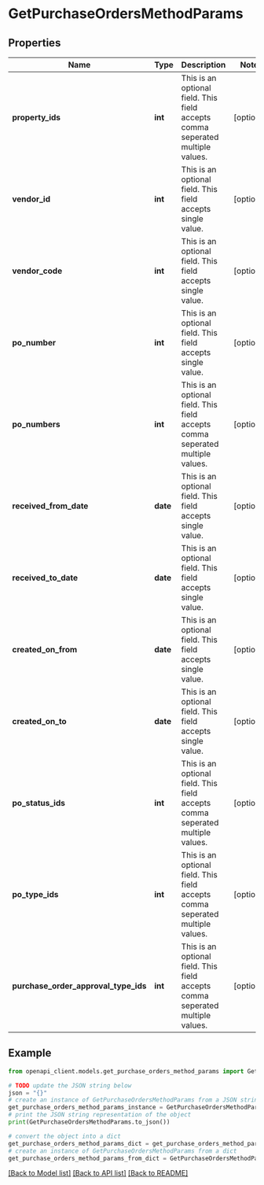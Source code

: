 # GetPurchaseOrdersMethodParams


## Properties

Name | Type | Description | Notes
------------ | ------------- | ------------- | -------------
**property_ids** | **int** | This is an optional field. This field accepts comma seperated multiple values. | [optional] 
**vendor_id** | **int** | This is an optional field. This field accepts single value. | [optional] 
**vendor_code** | **int** | This is an optional field. This field accepts single value. | [optional] 
**po_number** | **int** | This is an optional field. This field accepts single value. | [optional] 
**po_numbers** | **int** | This is an optional field. This field accepts comma seperated multiple values. | [optional] 
**received_from_date** | **date** | This is an optional field. This field accepts single value. | [optional] 
**received_to_date** | **date** | This is an optional field. This field accepts single value. | [optional] 
**created_on_from** | **date** | This is an optional field. This field accepts single value. | [optional] 
**created_on_to** | **date** | This is an optional field. This field accepts single value. | [optional] 
**po_status_ids** | **int** | This is an optional field. This field accepts comma seperated multiple values. | [optional] 
**po_type_ids** | **int** | This is an optional field. This field accepts comma seperated multiple values. | [optional] 
**purchase_order_approval_type_ids** | **int** | This is an optional field. This field accepts comma seperated multiple values. | [optional] 

## Example

```python
from openapi_client.models.get_purchase_orders_method_params import GetPurchaseOrdersMethodParams

# TODO update the JSON string below
json = "{}"
# create an instance of GetPurchaseOrdersMethodParams from a JSON string
get_purchase_orders_method_params_instance = GetPurchaseOrdersMethodParams.from_json(json)
# print the JSON string representation of the object
print(GetPurchaseOrdersMethodParams.to_json())

# convert the object into a dict
get_purchase_orders_method_params_dict = get_purchase_orders_method_params_instance.to_dict()
# create an instance of GetPurchaseOrdersMethodParams from a dict
get_purchase_orders_method_params_from_dict = GetPurchaseOrdersMethodParams.from_dict(get_purchase_orders_method_params_dict)
```
[[Back to Model list]](../README.md#documentation-for-models) [[Back to API list]](../README.md#documentation-for-api-endpoints) [[Back to README]](../README.md)



